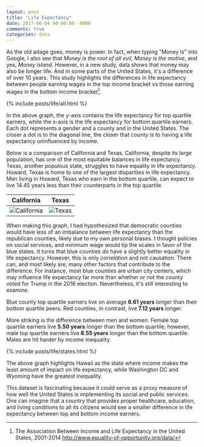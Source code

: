 ```yaml
---
layout: post
title: "Life Expectancy"
date: 2017-06-04 00:00:00 -0000
comments: true
categories: data
---
```


As the old adage goes, money is power. In fact, when typing "Money is" into Google, I also see that *Money is the root of all evil*, *Money is the motive*, and yes, *Money island*. However, in a new study, data shows that money may also be longer life. And in some parts of the United States, it's a difference of over 10 years. This study highlights the differences in life expectancy between people earning wages in the top income bracket vs those earning wages in the bottom income bracket[^1].

<!-- more -->

{% include posts/life/all.html %}

In the above graph, the y-axis contains the life expectancy for top quartile earners, while the x-axis is the life expectancy for bottom quartile earners. Each dot represents a gender and a county and in the United States. The closer a dot is to the diagonal line, the closer that county is to having a life expectancy uninfluenced by income.

Below is a comparison of California and Texas. California, despite its large population, has one of the most equitable balances in life expectancy. Texas, another populous state, struggles to have equality in life expectancy. Howard, Texas is home to one of the largest disparities in life expectancy. Men living in Howard, Texas who earn in the bottom quartile, can expect to live 14.45 years less than their counterparts in the top quartile.

| California | Texas |
|------|---|
| ![California](/images/life/california.png) | ![Texas](/images/life/texas.png) |

When making this graph, I had hypothesized that democratic counties would have less of an imbalance between life expectancy than the republican counties, likely due to my own personal biases. I thought policies on social services, and minimum wage would tip the scales in favor of the blue states. It turns that blue counties _do_ have a slightly better equality in life expectancy. However, this is only _correlation_ and not causation. There can, and most likely are, many other factors that contribute to the difference. For instance, most blue counties are urban city centers, which may influence life expectancy far more than whether or not the county voted for Trump in the 2016 election. Nevertheless, it's still interesting to examine.

Blue county top quartile earners live on average **6.61 years** longer than their bottom quartile peers. Red counties, in contrast, live **7.12 years** longer.

More striking is the difference between men and women. Female top quartile earners live **5.50 years** longer than the bottom quartile; however, male top quartile earners live **8.55 years** longer than the bottom quartile. Males are hit harder by income inequality.

{% include posts/life/states.html %}

The above graph highlights Hawaii as the state where income makes the least amount of impact on life expectancy, while Washington DC and Wyoming have the greatest inequality.

This dataset is fascinating because it could serve as a proxy measure of how well the United States is implementing its social and public services. One can imagine that a country that provides proper healthcare, education, and living conditions to all its citizens would see a smaller difference in life expectancy between top and bottom income earners.

[^1]: The Association Between Income and Life Expectancy in the United States, 2001-2014 http://www.equality-of-opportunity.org/data/


